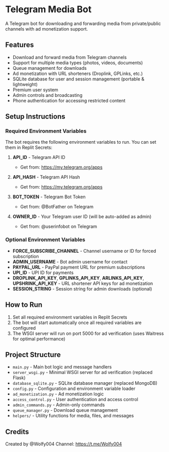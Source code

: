 # Telegram Media Bot

A Telegram bot for downloading and forwarding media from private/public channels with ad monetization support.

## Features

- Download and forward media from Telegram channels
- Support for multiple media types (photos, videos, documents)
- Queue management for downloads
- Ad monetization with URL shorteners (Droplink, GPLinks, etc.)
- SQLite database for user and session management (portable & lightweight)
- Premium user system
- Admin controls and broadcasting
- Phone authentication for accessing restricted content

## Setup Instructions

### Required Environment Variables

The bot requires the following environment variables to run. You can set them in Replit Secrets:

1. **API_ID** - Telegram API ID
   - Get from: https://my.telegram.org/apps

2. **API_HASH** - Telegram API Hash
   - Get from: https://my.telegram.org/apps

3. **BOT_TOKEN** - Telegram Bot Token
   - Get from: @BotFather on Telegram

4. **OWNER_ID** - Your Telegram user ID (will be auto-added as admin)
   - Get from: @userinfobot on Telegram

### Optional Environment Variables

- **FORCE_SUBSCRIBE_CHANNEL** - Channel username or ID for forced subscription
- **ADMIN_USERNAME** - Bot admin username for contact
- **PAYPAL_URL** - PayPal payment URL for premium subscriptions
- **UPI_ID** - UPI ID for payments
- **DROPLINK_API_KEY**, **GPLINKS_API_KEY**, **ARLINKS_API_KEY**, **UPSHRINK_API_KEY** - URL shortener API keys for ad monetization
- **SESSION_STRING** - Session string for admin downloads (optional)

## How to Run

1. Set all required environment variables in Replit Secrets
2. The bot will start automatically once all required variables are configured
3. The WSGI server will run on port 5000 for ad verification (uses Waitress for optimal performance)

## Project Structure

- `main.py` - Main bot logic and message handlers
- `server_wsgi.py` - Minimal WSGI server for ad verification (replaced Flask)
- `database_sqlite.py` - SQLite database manager (replaced MongoDB)
- `config.py` - Configuration and environment variable loader
- `ad_monetization.py` - Ad monetization logic
- `access_control.py` - User authentication and access control
- `admin_commands.py` - Admin-only commands
- `queue_manager.py` - Download queue management
- `helpers/` - Utility functions for media, files, and messages

## Credits

Created by @Wolfy004
Channel: https://t.me/Wolfy004
